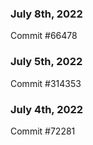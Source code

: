 ### July 8th, 2022

Commit #66478

### July 5th, 2022

Commit #314353


### July 4th, 2022

Commit #72281
